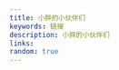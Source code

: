```yaml
---
title: 小胖的小伙伴们
keywords: 链接
description: 小胖的小伙伴们
links: 
random: true
---
```


<YunLinks :links="frontmatter.links" :random="frontmatter.random" />

